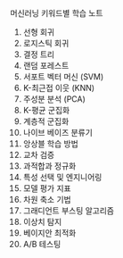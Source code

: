 머신러닝 키워드별 학습 노트


1. 선형 회귀
2. 로지스틱 회귀
3. 결정 트리
4. 랜덤 포레스트
5. 서포트 벡터 머신 (SVM)
6. K-최근접 이웃 (KNN)
7. 주성분 분석 (PCA)
8. K-평균 군집화
9. 계층적 군집화
10. 나이브 베이즈 분류기
11. 앙상블 학습 방법
12. 교차 검증
13. 과적합과 정규화
14. 특성 선택 및 엔지니어링
15. 모델 평가 지표
16. 차원 축소 기법
17. 그래디언트 부스팅 알고리즘
18. 이상치 탐지
19. 베이지안 최적화
20. A/B 테스팅
